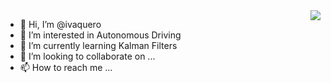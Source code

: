 <img align="right" src="https://github-readme-stats.vercel.app/api?username=ivaquero&show_icons=true&icon_color=805AD5&text_color=718096&bg_color=ffffff&hide_title=true" />

- 👋 Hi, I’m @ivaquero
- 👀 I’m interested in Autonomous Driving
- 🌱 I’m currently learning Kalman Filters
- 💞️ I’m looking to collaborate on ...
- 📫 How to reach me ...
